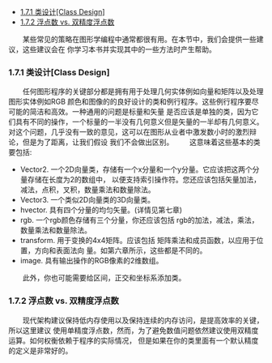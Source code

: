 <!-- TOC -->

- [1.7.1 类设计[Class Design]](#171-%E7%B1%BB%E8%AE%BE%E8%AE%A1class-design)
- [1.7.2 浮点数 vs. 双精度浮点数](#172-%E6%B5%AE%E7%82%B9%E6%95%B0-vs-%E5%8F%8C%E7%B2%BE%E5%BA%A6%E6%B5%AE%E7%82%B9%E6%95%B0)

<!-- /TOC -->
&emsp;&emsp;某些常见的策略在图形学编程中通常都很有用。在本节中，我们会提供一些建议，这些建议会在
你学习本书并实现其中的一些方法时产生帮助。

### 1.7.1 类设计[Class Design]

&emsp;&emsp;任何图形程序的关键部分都是拥有用于处理几何实体例如向量和矩阵以及处理图形实体例如RGB
颜色和图像的的良好设计的类和例行程序。这些例行程序要尽可能的简洁和高效。一种通用的问题是标量和矢量
是否应该是单独的类，因为它们具有不同的操作，一个标量的一半没有几何意义但是矢量的一半却有几何意义。
对这个问题，几乎没有一致的意见，这可以在图形从业者中激发数小时的激烈辩论，但是为了距离，让我们假设
我们不会做出区别。
&emsp;&emsp;这意味着这些基本的类要包括:

- Vector2. 一个2D向量类，存储有一个x分量和一个y分量。它应该把这两个分量存储在长度为2的数组中，
  以便支持索引操作符。您还应该包括矢量加法，减法，点积，叉积，数量乘法和数量除法。
- Vector3. 一个类似2D向量类的3D向量类。
- hvector. 具有四个分量的均匀矢量。(详情见第七章)
- rgb. 一个rgb颜色存储有三个分量，你还应该包括 rgb的加法，减法，乘法， 数量乘法和数量除法。
- transform. 用于变换的4x4矩阵。应该包括 矩阵乘法和成员函数，以应用于位置，方向和表面法向
  量。如第六章所示，这些都是不同的。
- image. 具有输出操作的RGB像素的2维数组。

&emsp;&emsp;此外，你也可能需要给区间，正交和坐标系添加类。

### 1.7.2 浮点数 vs. 双精度浮点数

&emsp;&emsp;现代架构建议保持低内存使用以及保持连续的内存访问，是提高效率的关键，所以这里建议
使用单精度浮点数，然而，为了避免数值问题依然建议使用双精度运算。如何权衡依赖于程序的实际情况，
但是如果在你的类里面有一个默认精度的定义是非常好的。
  
